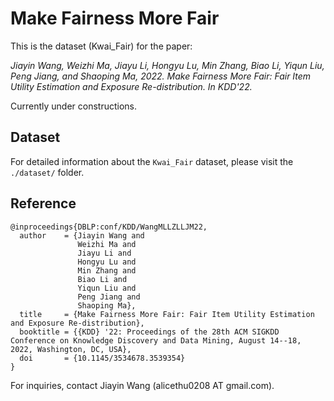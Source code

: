 # Make Fairness More Fair

This is the dataset (Kwai_Fair) for the paper:

*Jiayin Wang, Weizhi Ma, Jiayu Li, Hongyu Lu, Min Zhang, Biao Li, Yiqun Liu, Peng Jiang, and Shaoping Ma, 2022. Make Fairness More Fair: Fair Item Utility Estimation and Exposure Re-distribution. In KDD'22.*

Currently under constructions.



## Dataset

For detailed information about the `Kwai_Fair` dataset, please visit the `./dataset/` folder.



## Reference

```
@inproceedings{DBLP:conf/KDD/WangMLLZLLJM22,
  author    = {Jiayin Wang and
               Weizhi Ma and
               Jiayu Li and
               Hongyu Lu and
               Min Zhang and
               Biao Li and
               Yiqun Liu and
               Peng Jiang and
               Shaoping Ma},
  title     = {Make Fairness More Fair: Fair Item Utility Estimation and Exposure Re-distribution},
  booktitle = {{KDD} '22: Proceedings of the 28th ACM SIGKDD Conference on Knowledge Discovery and Data Mining, August 14--18, 2022, Washington, DC, USA},
  doi       = {10.1145/3534678.3539354}
}
```

For inquiries, contact Jiayin Wang (alicethu0208 AT gmail.com).
